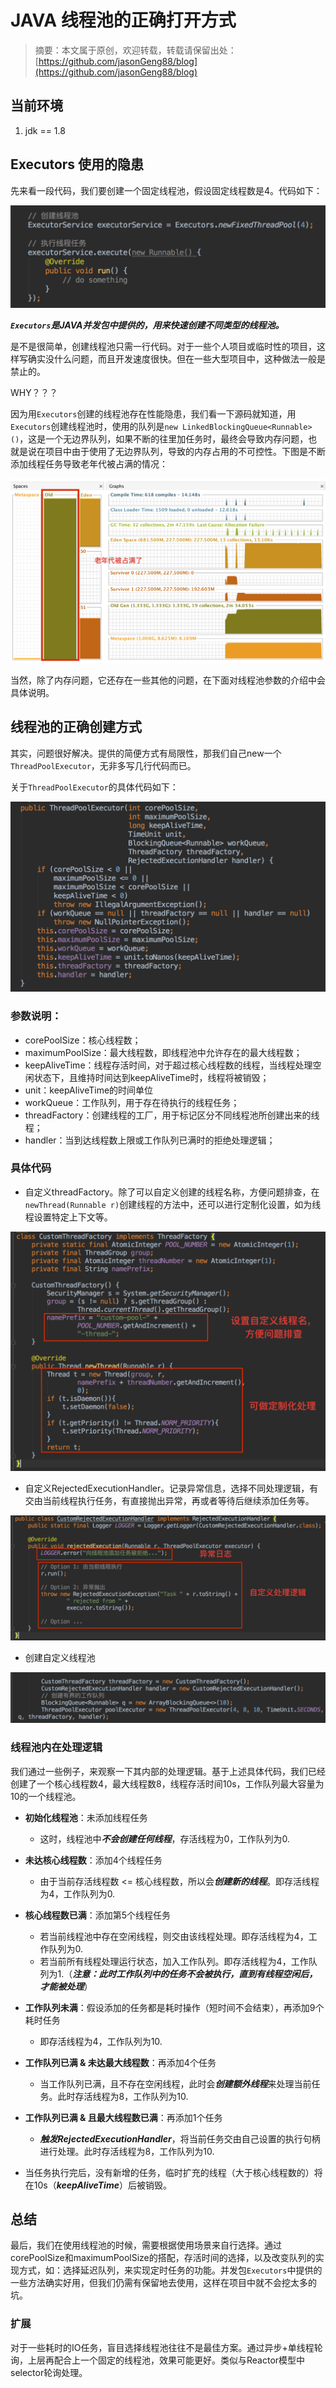 # JAVA 线程池的正确打开方式
> 摘要：本文属于原创，欢迎转载，转载请保留出处：[https://github.com/jasonGeng88/blog](https://github.com/jasonGeng88/blog)

## 当前环境
1. jdk == 1.8


## Executors 使用的隐患

先来看一段代码，我们要创建一个固定线程池，假设固定线程数是4。代码如下：

![](assets/java-threadpool-00.png)

***```Executors```是JAVA并发包中提供的，用来快速创建不同类型的线程池。***

是不是很简单，创建线程池只需一行代码。对于一些个人项目或临时性的项目，这样写确实没什么问题，而且开发速度很快。但在一些大型项目中，这种做法一般是禁止的。

WHY？？？

因为用```Executors```创建的线程池存在性能隐患，我们看一下源码就知道，用```Executors```创建线程池时，使用的队列是```new LinkedBlockingQueue<Runnable>()```，这是一个无边界队列，如果不断的往里加任务时，最终会导致内存问题，也就是说在项目中由于使用了无边界队列，导致的内存占用的不可控性。下图是不断添加线程任务导致老年代被占满的情况：

![](assets/java-threadpool-01.png)

当然，除了内存问题，它还存在一些其他的问题，在下面对线程池参数的介绍中会具体说明。

## 线程池的正确创建方式

其实，问题很好解决。提供的简便方式有局限性，那我们自己new一个```ThreadPoolExecutor```，无非多写几行代码而已。

关于```ThreadPoolExecutor```的具体代码如下：

![](assets/java-threadpool-05.png)

### 参数说明：

* corePoolSize：核心线程数；
* maximumPoolSize：最大线程数，即线程池中允许存在的最大线程数；
* keepAliveTime：线程存活时间，对于超过核心线程数的线程，当线程处理空闲状态下，且维持时间达到keepAliveTime时，线程将被销毁；
* unit：keepAliveTime的时间单位
* workQueue：工作队列，用于存在待执行的线程任务；
* threadFactory：创建线程的工厂，用于标记区分不同线程池所创建出来的线程；
* handler：当到达线程数上限或工作队列已满时的拒绝处理逻辑；

### 具体代码

* 自定义threadFactory。除了可以自定义创建的线程名称，方便问题排查，在```newThread(Runnable r)```创建线程的方法中，还可以进行定制化设置，如为线程设置特定上下文等。

![](assets/java-threadpool-02.png)

* 自定义RejectedExecutionHandler。记录异常信息，选择不同处理逻辑，有交由当前线程执行任务，有直接抛出异常，再或者等待后继续添加任务等。

![](assets/java-threadpool-03.png)

* 创建自定义线程池

![](assets/java-threadpool-04.png)

### 线程池内在处理逻辑

我们通过一些例子，来观察一下其内部的处理逻辑。基于上述具体代码，我们已经创建了一个核心线程数4，最大线程数8，线程存活时间10s，工作队列最大容量为10的一个线程池。

* <b>初始化线程池</b>：未添加线程任务

	* 这时，线程池中***不会创建任何线程***，存活线程为0，工作队列为0.

* <b>未达核心线程数</b>：添加4个线程任务

	* 由于当前存活线程数 <= 核心线程数，所以会***创建新的线程***。即存活线程为4，工作队列为0.

* <b>核心线程数已满</b>：添加第5个线程任务
	* 若当前线程池中存在空闲线程，则交由该线程处理。即存活线程为4，工作队列为0.
	* 若当前所有线程处理运行状态，加入工作队列。即存活线程为4，工作队列为1.（***注意：此时工作队列中的任务不会被执行，直到有线程空闲后，才能被处理***）

* <b>工作队列未满</b>：假设添加的任务都是耗时操作（短时间不会结束），再添加9个耗时任务

	* 即存活线程为4，工作队列为10.

* <b>工作队列已满 & 未达最大线程数</b>：再添加4个任务

	* 当工作队列已满，且不存在空闲线程，此时会***创建额外线程***来处理当前任务。此时存活线程为8，工作队列为10.

* <b>工作队列已满 & 且最大线程数已满</b>：再添加1个任务	
	* ***触发RejectedExecutionHandler***，将当前任务交由自己设置的执行句柄进行处理。此时存活线程为8，工作队列为10.

* 当任务执行完后，没有新增的任务，临时扩充的线程（大于核心线程数的）将在10s（***keepAliveTime***）后被销毁。

## 总结

最后，我们在使用线程池的时候，需要根据使用场景来自行选择。通过corePoolSize和maximumPoolSize的搭配，存活时间的选择，以及改变队列的实现方式，如：选择延迟队列，来实现定时任务的功能。并发包```Executors```中提供的一些方法确实好用，但我们仍需有保留地去使用，这样在项目中就不会挖太多的坑。

### 扩展

对于一些耗时的IO任务，盲目选择线程池往往不是最佳方案。通过异步+单线程轮询，上层再配合上一个固定的线程池，效果可能更好。类似与Reactor模型中selector轮询处理。


	










